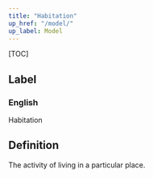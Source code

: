 ```yaml
---
title: "Habitation"
up_href: "/model/"
up_label: Model
---
```


[TOC]

## Label

### English
Habitation


## Definition
The activity of living in a particular place. 


    
